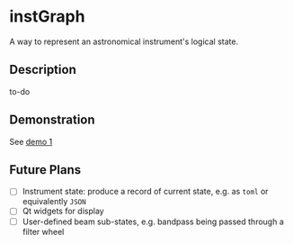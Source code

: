 # instGraph

A way to represent an astronomical instrument's logical state.

## Description

to-do

## Demonstration

See [demo 1](doc/demo1.md)

## Future Plans

- [ ] Instrument state: produce a record of current state, e.g. as `toml` or equivalently `JSON`
- [ ] Qt widgets for display
- [ ] User-defined beam sub-states, e.g. bandpass being passed through a filter wheel
